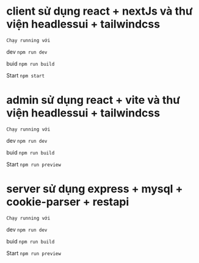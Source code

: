 # client sử dụng react + nextJs và thư viện headlessui + tailwindcss

`Chạy running với`

dev `npm run dev`

buid `npm run build`

Start `npm start`

# admin sử dụng react + vite và thư viện headlessui + tailwindcss

`Chạy running với`

dev `npm run dev`

buid `npm run build`

Start `npm run preview`

# server sử dụng express + mysql + cookie-parser + restapi

`Chạy running với`

dev `npm run dev`

buid `npm run build`

Start `npm run preview`
